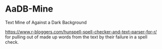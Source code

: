 # AaDB-Mine
Text Mine of Against a Dark Background

https://www.r-bloggers.com/hunspell-spell-checker-and-text-parser-for-r/
for pulling out of made up words from the text by their failure in a spell check.
